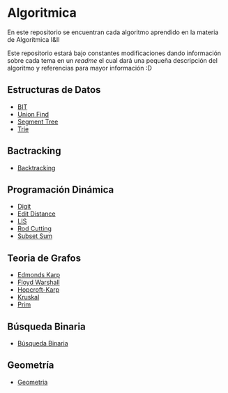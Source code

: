 # Algoritmica

En este repositorio se encuentran cada algoritmo aprendido en la materia de Algorítmica I&II

Este repositorio estará bajo constantes modificaciones dando información sobre cada tema en un *readme* el cual dará una pequeña descripción del algoritmo y referencias para mayor información :D


## Estructuras de Datos
-  [BIT](https://github.com/Amy312/Algoritmica/tree/main/Estructuras%20de%20Datos/Union_Find)
-  [Union Find](https://github.com/Amy312/Algoritmica/tree/main/Estructuras%20de%20Datos/Union_Find)
-  [Segment Tree](https://github.com/Amy312/Algoritmica/tree/main/Estructuras%20de%20Datos/SegmentTree)
-  [Trie](https://github.com/Amy312/Algoritmica/tree/main/Estructuras%20de%20Datos/Trie)


## Bactracking
-  [Backtracking](https://github.com/Amy312/Algoritmica/tree/main/BackTracking)

## Programación Dinámica
-  [Digit](https://github.com/Amy312/Algoritmica/tree/master/Programaci%C3%B3n%20Din%C3%A1mica/Digit)
-  [Edit Distance](https://github.com/Amy312/Algoritmica/tree/main/Programaci%C3%B3n%20Din%C3%A1mica/Edit%20Distance)
-  [LIS](https://github.com/Amy312/Algoritmica/tree/main/Programaci%C3%B3n%20Din%C3%A1mica/LIS)
-  [Rod Cutting](https://github.com/Amy312/Algoritmica/tree/main/Programaci%C3%B3n%20Din%C3%A1mica/Rod%20Cutting)
-  [Subset Sum](https://github.com/Amy312/Algoritmica/tree/master/Programaci%C3%B3n%20Din%C3%A1mica/Subset%20Sum)

## Teoria de Grafos
-  [Edmonds Karp](https://github.com/Amy312/Algoritmica/tree/main/Programaci%C3%B3n%20Din%C3%A1mica/Edmonds%20Karp)
-  [Floyd Warshall](https://github.com/Amy312/Algoritmica/tree/main/Teoria%20de%20Grafos/Floyd%20Warshall)
-  [Hopcroft-Karp](https://github.com/Amy312/Algoritmica/tree/main/Teoria%20de%20Grafos/Hopcroft-Karp)
-  [Kruskal](https://github.com/Amy312/Algoritmica/tree/main/Teoria%20de%20Grafos/Kruskal)
-  [Prim](https://github.com/Amy312/Algoritmica/tree/main/Teoria%20de%20Grafos/Prim)

## Búsqueda Binaria
- [Búsqueda Binaria](https://github.com/Amy312/Algoritmica/tree/main/B%C3%BAsqueda%20Binaria)

## Geometría
- [Geometria](https://github.com/Amy312/Algoritmica/tree/main/Geometr%C3%ADa)
